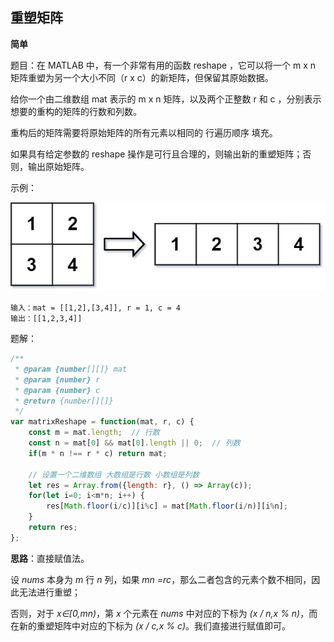## 重塑矩阵

**简单**

题目：在 MATLAB 中，有一个非常有用的函数 reshape ，它可以将一个 m x n 矩阵重塑为另一个大小不同（r x c）的新矩阵，但保留其原始数据。

给你一个由二维数组 mat 表示的 m x n 矩阵，以及两个正整数 r 和 c ，分别表示想要的重构的矩阵的行数和列数。

重构后的矩阵需要将原始矩阵的所有元素以相同的 行遍历顺序 填充。

如果具有给定参数的 reshape 操作是可行且合理的，则输出新的重塑矩阵；否则，输出原始矩阵。

示例：

![示例](../assets/images/reshape1-grid.jpg)

```
输入：mat = [[1,2],[3,4]], r = 1, c = 4
输出：[[1,2,3,4]]
```

题解：

```javascript
/**
 * @param {number[][]} mat
 * @param {number} r
 * @param {number} c
 * @return {number[][]}
 */
var matrixReshape = function(mat, r, c) {
    const m = mat.length;  // 行数
    const n = mat[0] && mat[0].length || 0;  // 列数
    if(m * n !== r * c) return mat;

    // 设置一个二维数组 大数组是行数 小数组是列数
    let res = Array.from({length: r}, () => Array(c));
    for(let i=0; i<m*n; i++) {
        res[Math.floor(i/c)][i%c] = mat[Math.floor(i/n)][i%n];
    }
    return res;
};
```

**思路**：直接赋值法。

设 *nums* 本身为 *m* 行 *n* 列，如果 *mn \=rc*，那么二者包含的元素个数不相同，因此无法进行重塑；

否则，对于 *x∈[0,mn)*，第 *x* 个元素在 *nums* 中对应的下标为 *(x / n,x % n)*，而在新的重塑矩阵中对应的下标为 *(x / c,x % c)*。我们直接进行赋值即可。
